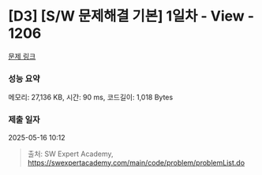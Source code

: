 # [D3] [S/W 문제해결 기본] 1일차 - View - 1206 

[문제 링크](https://swexpertacademy.com/main/code/problem/problemDetail.do?contestProbId=AV134DPqAA8CFAYh) 

### 성능 요약

메모리: 27,136 KB, 시간: 90 ms, 코드길이: 1,018 Bytes

### 제출 일자

2025-05-16 10:12



> 출처: SW Expert Academy, https://swexpertacademy.com/main/code/problem/problemList.do